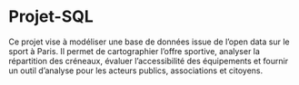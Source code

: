 # Projet-SQL
Ce projet vise à modéliser une base de données issue de l’open data sur le sport à Paris. Il permet de cartographier l’offre sportive, analyser la répartition des créneaux, évaluer l’accessibilité des équipements et fournir un outil d’analyse pour les acteurs publics, associations et citoyens.
